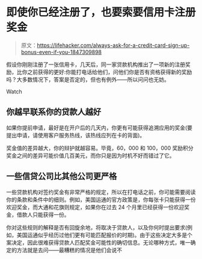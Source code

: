 # 即使你已经注册了，也要索要信用卡注册奖金

> 原文：<https://lifehacker.com/always-ask-for-a-credit-card-sign-up-bonus-even-if-you-1847309898>

假设你刚刚注册了一张信用卡，几天后，同一家贷款机构推出了一项新的注册奖励，比你之前获得的更好:你能打电话给他们，问他们你是否有资格获得新的奖励吗？大多数情况下，答案是否定的，但也有例外——所以问问也无妨。

Watch

## **你越早联系你的贷款人越好**

如果你提前申请，最好是在开户后的几天内，你更有可能获得追溯应用的奖金(要提出申请，请使用客户服务热线，该热线应列在卡的背面)。

奖金值的差异越大，你的辩护就越容易。毕竟，60，000 和 100，000 奖励积分奖金之间的差异可能价值几百美元，而你只是因为时机不好而错过了它。

## **一些信贷公司比其他公司更严格**

一些贷款机构对签约奖金有非常严格的规定，所以在打电话之前，你可能需要阅读你的条款和条件中的细则。例如，美国运通的官方政策是，你每张卡只能获得一份欢迎奖金，而大通和花旗则规定，如果你在过去 24 个月里已经获得一份欢迎奖金，借款人只能获得一份。

你对这些规则的解释是否有回旋余地，将取决于贷款人，以及你何时提出要求(例如，美国运通似乎经历过他们更有可能匹配报价的时期)。由于这些决定大多是个案决定，因此很难获得贷款人匹配奖金可能性的确切信息。无论哪种方式，唯一确定的方法就是去问——最糟糕的情况是他们会说不
